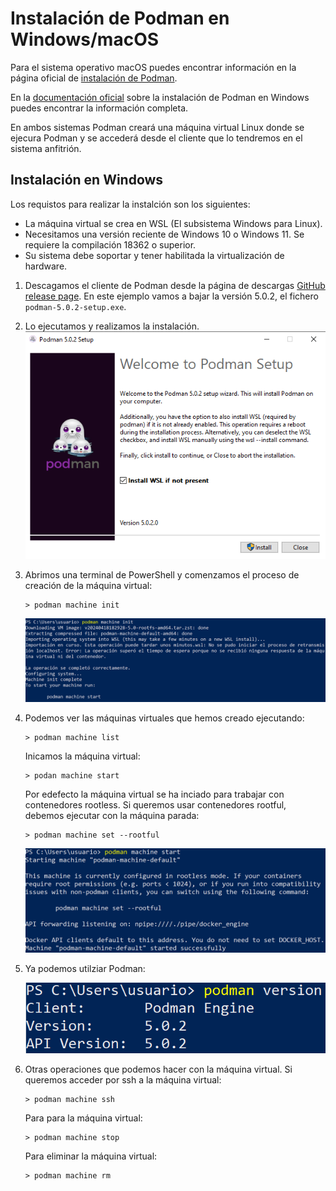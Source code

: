 # Instalación de Podman en Windows/macOS

Para el sistema operativo macOS puedes encontrar información en la página oficial de [instalación de Podman](https://podman.io/docs/installation#macos).

En la [documentación oficial](https://github.com/containers/podman/blob/main/docs/tutorials/podman-for-windows.md) sobre la instalación de Podman en Windows puedes encontrar la información completa.

En ambos sistemas Podman creará una máquina virtual Linux donde se ejecura Podman y se accederá desde el cliente que lo tendremos en el sistema anfitrión.

## Instalación en Windows

Los requistos para realizar la instalción son los siguientes:

* La máquina virtual se crea en WSL (El subsistema Windows para Linux).
* Necesitamos una versión reciente de Windows 10 o Windows 11. Se requiere la compilación 18362 o superior.
* Su sistema debe soportar y tener habilitada la virtualización de hardware. 

1. Descagamos el cliente de Podman desde la página de descargas [GitHub release page](https://github.com/containers/podman/releases). En este ejemplo vamos a bajar la versión 5.0.2, el fichero `podman-5.0.2-setup.exe`.
2. Lo ejecutamos y realizamos la instalación.
    ![win](img/win1.png)
3. Abrimos una terminal de PowerShell y comenzamos el proceso de creación de la máquina virtual:

    ```
    > podman machine init
    ```

    ![win](img/win2.png)

4. Podemos ver las máquinas virtuales que hemos creado ejecutando:

    ```
    > podman machine list
    ```

    Inicamos la máquina virtual:

    ```
    > podan machine start
    ```
    Por edefecto la máquina virtual se ha inciado para trabajar con contenedores rootless. Si queremos usar contenedores rootful, debemos ejecutar con la máquina parada:

    ```
    > podman machine set --rootful
    ```
    ![win](img/win3.png)

5. Ya podemos utilziar Podman:

    ![win](img/win4.png)

6. Otras operaciones que podemos hacer con la máquina virtual. Si queremos acceder por ssh a la máquina virtual:

    ```
    > podman machine ssh
    ```

    Para para la máquina virtual:

    ```
    > podman machine stop
    ```

    Para eliminar la máquina virtual:

    ```
    > podman machine rm
    ```
